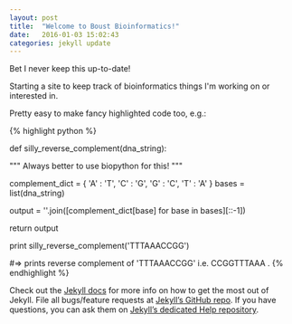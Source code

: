 ```yaml
---
layout: post
title:  "Welcome to Boust Bioinformatics!"
date:   2016-01-03 15:02:43
categories: jekyll update
---
```


Bet I never keep this up-to-date!

Starting a site to keep track of bioinformatics things I'm working on or interested in.

Pretty easy to make fancy highlighted code too, e.g.:

{% highlight python %}

def silly_reverse_complement(dna_string):
  
  """ Always better to use biopython for this! """
  
  complement_dict = { 'A' : 'T', 
                      'C' : 'G', 
                      'G' : 'C', 
                      'T' : 'A' }
  bases = list(dna_string)

  output = ''.join([complement_dict[base] for base in bases][::-1])

  return output

print silly_reverse_complement('TTTAAACCGG')

#=> prints reverse complement of 'TTTAAACCGG' i.e. CCGGTTTAAA .
{% endhighlight %}

Check out the [Jekyll docs][jekyll] for more info on how to get the most out of Jekyll. File all bugs/feature requests at [Jekyll’s GitHub repo][jekyll-gh]. If you have questions, you can ask them on [Jekyll’s dedicated Help repository][jekyll-help].

[jekyll]:      http://jekyllrb.com
[jekyll-gh]:   https://github.com/jekyll/jekyll
[jekyll-help]: https://github.com/jekyll/jekyll-help
